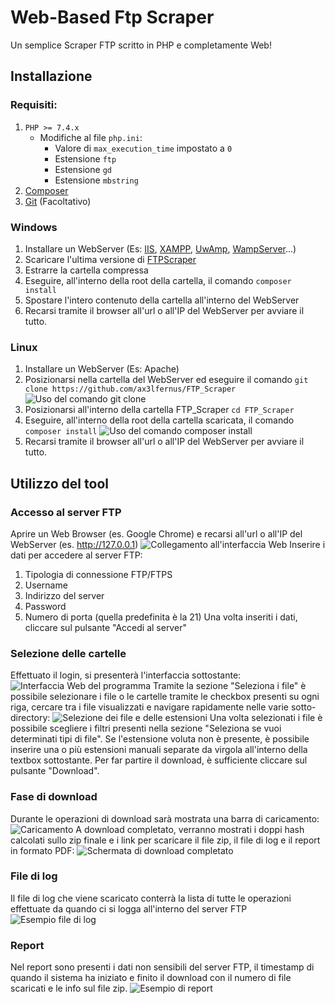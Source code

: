 # Web-Based Ftp Scraper
Un semplice Scraper FTP scritto in PHP e completamente Web!

## Installazione
### Requisiti: 
1. `PHP >= 7.4.x`
    * Modifiche al file `php.ini`:
        * Valore di `max_execution_time` impostato a `0`
        * Estensione `ftp`
        * Estensione `gd`
        * Estensione `mbstring`
3. [Composer](https://getcomposer.org/)
4. [Git](https://git-scm.com/downloads) (Facoltativo)

### Windows
1. Installare un WebServer (Es: [IIS](https://www.microsoft.com/en-us/download/details.aspx?id=48264), [XAMPP](https://www.apachefriends.org/download.html), [UwAmp](http://www.uwamp.com/en/), [WampServer](https://www.wampserver.com/en/)...)
2. Scaricare l'ultima versione di [FTPScraper](https://github.com/Ax3lFernus/FTP_Scraper/releases/latest)
3. Estrarre la cartella compressa
4. Eseguire, all'interno della root della cartella, il comando `composer install`
5. Spostare l'intero contenuto della cartella all'interno del WebServer
6. Recarsi tramite il browser all'url o all'IP del WebServer per avviare il tutto.

### Linux
1. Installare un WebServer (Es: Apache)
2. Posizionarsi nella cartella del WebServer ed eseguire il comando `git clone https://github.com/ax3lfernus/FTP_Scraper`
![Uso del comando git clone](/../screenshots/screenshots/terminal_1.png?raw=true "Uso del comando git clone")
4. Posizionarsi all'interno della cartella FTP_Scraper `cd FTP_Scraper`
6. Eseguire, all'interno della root della cartella scaricata, il comando `composer install`
![Uso del comando composer install](/../screenshots/screenshots/terminal_2.png?raw=true "Uso del comando composer install")
8. Recarsi tramite il browser all'url o all'IP del WebServer per avviare il tutto.

## Utilizzo del tool
### Accesso al server FTP
Aprire un Web Browser (es. Google Chrome) e recarsi all'url o all'IP del WebServer (es. http://127.0.0.1)
![Collegamento all'interfaccia Web](/../screenshots/screenshots/front_end_1.png?raw=true "Collegamento all'interfaccia Web")
Inserire i dati per accedere al server FTP:
1. Tipologia di connessione FTP/FTPS
2. Username
3. Indirizzo del server
4. Password
5. Numero di porta (quella predefinita è la 21)
Una volta inseriti i dati, cliccare sul pulsante "Accedi al server"
### Selezione delle cartelle
Effettuato il login, si presenterà l'interfaccia sottostante:
![Interfaccia Web del programma](/../screenshots/screenshots/front_end_2.png?raw=true "Interfaccia Web del programma")
Tramite la sezione "Seleziona i file" è possibile selezionare i file o le cartelle tramite le checkbox presenti su ogni riga, cercare tra i file visualizzati e navigare rapidamente nelle varie sotto-directory:
![Selezione dei file e delle estensioni](/../screenshots/screenshots/front_end_3.png?raw=true "Selezione dei file e delle estensioni")
Una volta selezionati i file è possibile scegliere i filtri presenti nella sezione "Seleziona se vuoi determinati tipi di file". Se l'estensione voluta non è presente, è possibile inserire una o più estensioni manuali separate da virgola all'interno della textbox sottostante.
Per far partire il download, è sufficiente cliccare sul pulsante "Download".
### Fase di download
Durante le operazioni di download sarà mostrata una barra di caricamento:
![Caricamento](/../screenshots/screenshots/front_end_4.png?raw=true "Caricamento")
A download completato, verranno mostrati i doppi hash calcolati sullo zip finale e i link per scaricare il file zip, il file di log e il report in formato PDF:
![Schermata di download completato](/../screenshots/screenshots/front_end_5.png?raw=true "Schermata di download completato")
### File di log
Il file di log che viene scaricato conterrà la lista di tutte le operazioni effettuate da quando ci si logga all'interno del server FTP
![Esempio file di log](/../screenshots/screenshots/log.png?raw=true "Esempio file di log")
### Report
Nel report sono presenti i dati non sensibili del server FTP, il timestamp di quando il sistema ha iniziato e finito il download con il numero di file scaricati e le info sul file zip.
![Esempio di report](/../screenshots/screenshots/report.png?raw=true "Esempio di report")


